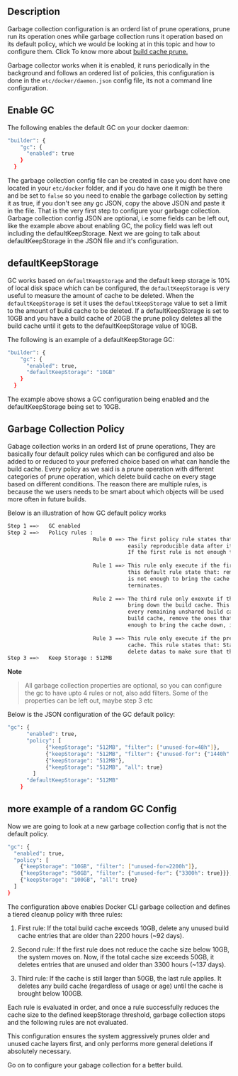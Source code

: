 ## Description
Garbage collection configuration is an orderd list of prune operations, prune run its operation ones while garbage collection runs
it operation based on its default policy, which we would be looking at in this topic and how to configure them.
Click To know more about [build cache prune.](commandline/builder_prune.md)

Garbage collector works when it is enabled, it runs periodically in the background and follows an ordered list of policies, this 
configuration is done in the `etc/docker/daemon.json` config file, its not a command line configuration.

## Enable GC

The following enables the default GC on your docker daemon: 

```bash
"builder": {
    "gc": {
      "enabled": true
    }
  }
```
The garbage collection config file can be created in case you dont have one located in your `etc/docker` folder, and if you do have
one it migth be there and be set to `false` so you need to enable the garbage collection by setting it as true, if you don't see
any gc JSON, copy the above JSON and paste it in the file. That is the very first step to configure your garbage collection.
Garbage collection config JSON are optional, i.e some fields can be left out, like the example above about enabling GC, the policy
field was left out including the defaultKeepStorage. Next we are going to talk about defaultKeepStorage in the JSON file and
it's configuration.

## defaultKeepStorage
GC works based on  `defaultKeepStorage` and the default keep storage is 10% of local disk space which can be configured,
the `defaultKeepStorage` is very useful to measure the amount of cache to be deleted. When the `defaultKeepStorage` is set
it uses the `defaultKeepStorage` value to set a limit to the amount of build cache to be deleted.
If a defaultKeepStorage is set to 10GB and you have a build cache of 20GB the prune policy deletes all the build cache until it
gets to the defaultKeepStorage value of 10GB.

The following is an example of a defaultKeepStorage GC:

```bash
"builder": {
    "gc": {
      "enabled": true,
      "defaultKeepStorage": "10GB"
    }
  }
```
The example above shows a GC configuration being enabled and the defaultKeepStorage being set to 10GB.

## Garbage Collection Policy 
Gabage collection works in an orderd list of prune operations, They are basically four default policy rules which can be configured
and also be added to or reduced to your preferred choice based on what can handle the build cache. Every policy as we said is a
prune operation with different categories of prune operation, which delete build cache on every stage based on different
conditions.
The reason there are multiple rules, is because the we users needs to be smart about which objects will be used more often in 
future builds.

Below is an illustration of how GC default policy works

```bash
Step 1 ==>   GC enabled
Step 2 ==>   Policy rules :
                           Rule 0 ==> The first policy rule states that: if the build cache uses more than 512MB, delete the most 
                                      easily reproducible data after it has not been used for 2 days.
                                      If the first rule is not enough to bring the cache down, it move to the next policy.
                           
                           Rule 1 ==> This rule only execute if the first rule is not enough to bring the cache down,
                                      this default rule state that: remove any data not used for 60 days, if this rule
                                      is not enough to bring the cache down, it jumps to the third rule, hence it
                                      terminates.
                           
                           Rule 2 ==> The third rule only exexute if the first two rules are not enough to
                                      bring down the build cache. This rule states that: it should keep 
                                      every remaining unshared build cache under cap i.e among the remaining
                                      build cache, remove the ones that are unshared. If this rule is not 
                                      enough to bring the cache down, it jumps to the fourth rule, hence it terminates.
                           
                           Rule 3 ==> This rule only execute if the previous three rules are not enough to bring the down the build
                                      cache. This rule states that: Start deleting internal data to keep build cache under cap. i.e
                                      delete datas to make sure that the build cache is under the keep storage limit.
Step 3 ==>   Keep Storage : 512MB
```
**Note**
>All garbage collection properties are optional, so you can configure the gc to have upto 4 rules or not, also add filters.
>Some of the properties can be left out, maybe step 3 etc

Below is the JSON configuration of the GC default policy:

```bash
"gc": {
      "enabled": true,
      "policy": [
            {"keepStorage": "512MB", "filter": ["unused-for=48h"]},
            {"keepStorage": "512MB", "filter": {"unused-for": {"1440h": true}}}, # days converted to hours
            {"keepStorage": "512MB"},
            {"keepStorage": "512MB", "all": true}
        ]
      "defaultKeepStorage": "512MB"
    }
```

## more example of a random GC Config

Now we are going to look at a new garbage collection config that is not the default policy.

```bash
"gc": {
  "enabled": true,
  "policy": [
    {"keepStorage": "10GB", "filter": ["unused-for=2200h"]},
    {"keepStorage": "50GB", "filter": {"unused-for": {"3300h": true}}},
    {"keepStorage": "100GB", "all": true}
  ]
}
```
The configuration above enables Docker CLI garbage collection and defines a tiered cleanup policy with three rules:

1. First rule: If the total build cache exceeds 10GB, delete any unused build cache entries that are older than 2200 hours (~92 days).

2. Second rule: If the first rule does not reduce the cache size below 10GB, the system moves on. Now, if the total cache size exceeds 50GB, it deletes entries that are unused and older than 3300 hours (~137 days).

3. Third rule: If the cache is still larger than 50GB, the last rule applies. It deletes any build cache (regardless of usage or age) until the cache is brought below 100GB.

Each rule is evaluated in order, and once a rule successfully reduces the cache size to the defined keepStorage threshold, garbage collection stops and the following rules are not evaluated.

This configuration ensures the system aggressively prunes older and unused cache layers first, and only performs more general deletions if absolutely necessary.

Go on to configure your gabage collection for a better build.
